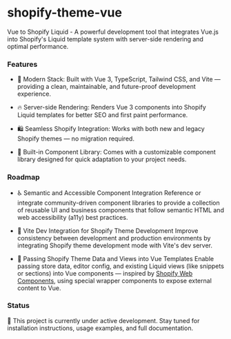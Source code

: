 # shopify-theme-vue

Vue to Shopify Liquid - A powerful development tool that integrates Vue.js into Shopify's Liquid template system with server-side rendering and optimal performance.

### Features
- 🧪 Modern Stack: Built with Vue 3, TypeScript, Tailwind CSS, and Vite — providing a clean, maintainable, and future-proof development experience.

- 🔥 Server-side Rendering: Renders Vue 3 components into Shopify Liquid templates for better SEO and first paint performance.

- 🛍️ Seamless Shopify Integration: Works with both new and legacy Shopify themes — no migration required.

- 🧩 Built-in Component Library: Comes with a customizable component library designed for quick adaptation to your project needs.

### Roadmap
- ♿ Semantic and Accessible Component Integration
Reference or integrate community-driven component libraries to provide a collection of reusable UI and business components that follow semantic HTML and web accessibility (a11y) best practices.

- 🔄 Vite Dev Integration for Shopify Theme Development
Improve consistency between development and production environments by integrating Shopify theme development mode with Vite's dev server.

- 🔗 Passing Shopify Theme Data and Views into Vue Templates
Enable passing store data, editor config, and existing Liquid views (like snippets or sections) into Vue components — inspired by [Shopify Web Components](https://shopify.dev/docs/api/storefront-web-components), using special wrapper components to expose external content to Vue.

### Status
🚧 This project is currently under active development.
Stay tuned for installation instructions, usage examples, and full documentation.
